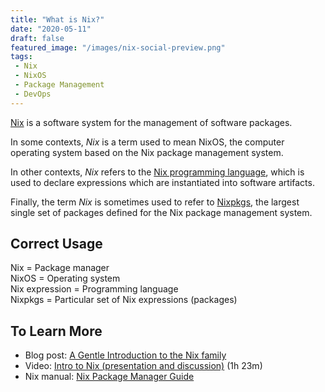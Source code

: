 ```yaml
---
title: "What is Nix?"
date: "2020-05-11"
draft: false
featured_image: "/images/nix-social-preview.png"
tags:
 - Nix
 - NixOS
 - Package Management
 - DevOps
---
```


[Nix](https://nixos.org/) is a software system for the management of software
packages.

<!--more-->

In some contexts, *Nix* is a term used to mean NixOS, the computer operating
system based on the Nix package management system.

In other contexts, *Nix* refers to the
[Nix programming language](https://nixos.org/nix/manual/#ch-expression-language),
which is used to declare expressions which are instantiated into software
artifacts.

Finally, the term *Nix* is sometimes used to refer to
[Nixpkgs](https://github.com/nixos/nixpkgs),
the largest single set of packages defined for the Nix package management
system.


## Correct Usage

Nix = Package manager  
NixOS = Operating system  
Nix expression = Programming language  
Nixpkgs = Particular set of Nix expressions (packages)


## To Learn More

- Blog post: [A Gentle Introduction to the Nix family](https://ebzzry.io/en/nix/)
- Video: [Intro to Nix (presentation and discussion)](https://www.youtube.com/watch?v=D5Gq2wkRXpU) (1h 23m)
- Nix manual: [Nix Package Manager Guide](https://nixos.org/nix/manual/)
